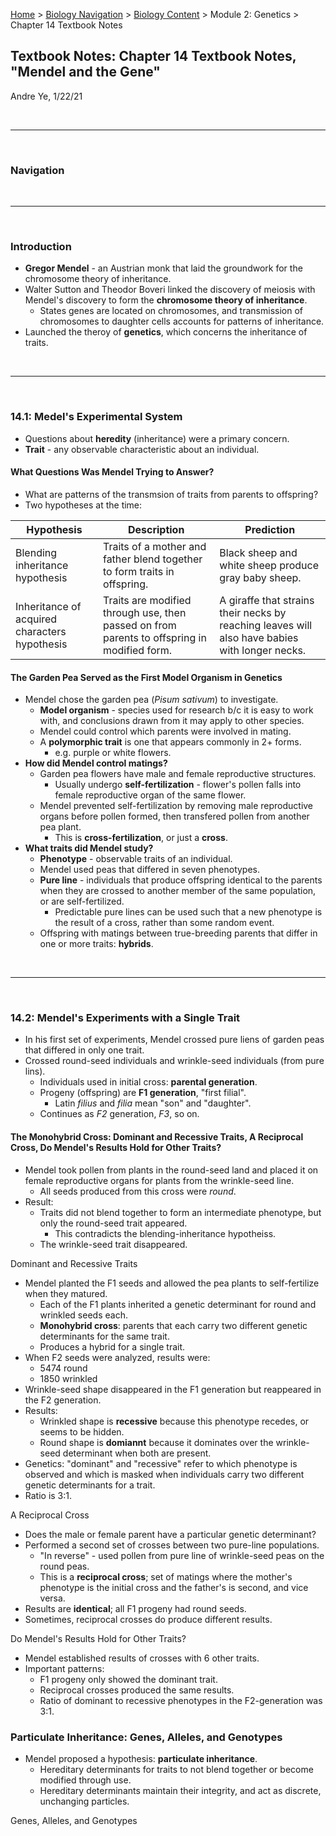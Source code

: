 [Home](https://andre-ye.github.io) > [Biology Navigation](https://andre-ye.github.io/biology/biology_navigation) > [Biology Content](https://andre-ye.github.io/biology/biology_navigation#biology-content) > Module 2: Genetics > Chapter 14 Textbook Notes

## Textbook Notes: Chapter 14 Textbook Notes, "Mendel and the Gene"
Andre Ye, 1/22/21

<br>

---

<br>

### Navigation

<br>

---

<br>

### Introduction
- **Gregor Mendel** - an Austrian monk that laid the groundwork for the chromosome theory of inheritance.
- Walter Sutton and Theodor Boveri linked the discovery of meiosis with Mendel's discovery to form the **chromosome theory of inheritance**.
  - States genes are located on chromosomes, and transmission of chromosomes to daughter cells accounts for patterns of inheritance.
- Launched the theroy of **genetics**, which concerns the inheritance of traits.

<br>

---

<br>

### 14.1: Medel's Experimental System
- Questions about **heredity** (inheritance) were a primary concern.
- **Trait** - any observable characteristic about an individual.

#### What Questions Was Mendel Trying to Answer?
- What are patterns of the transmsion of traits from parents to offspring?
- Two hypotheses at the time:

| Hypothesis | Description | Prediction |
| --- | --- | --- |
| Blending inheritance hypothesis | Traits of a mother and father blend together to form traits in offspring. | Black sheep and white sheep produce gray baby sheep. |
| Inheritance of acquired characters hypothesis | Traits are modified through use, then passed on from parents to offspring in modified form. | A giraffe that strains their necks by reaching leaves will also have babies with longer necks. |

#### The Garden Pea Served as the First Model Organism in Genetics
- Mendel chose the garden pea (*Pisum sativum*) to investigate.
  - **Model organism** - species used for research b/c it is easy to work with, and conclusions drawn from it may apply to other species.
  - Mendel could control which parents were involved in mating.
  - A **polymorphic trait** is one that appears commonly in 2+ forms.
    - e.g. purple or white flowers.
- **How did Mendel control matings?**
  - Garden pea flowers have male and female reproductive structures.
    - Usually undergo **self-fertilization** - flower's pollen falls into female reproductive organ of the same flower.
  - Mendel prevented self-fertilization by removing male reproductive organs before pollen formed, then transfered pollen from another pea plant.
    - This is **cross-fertilization**, or just a **cross**.
- **What traits did Mendel study?**
  - **Phenotype** - observable traits of an individual.
  - Mendel used peas that differed in seven phenotypes.
  - **Pure line** - individuals that produce offspring identical to the parents when they are crossed to another member of the same population, or are self-fertilized.
    - Predictable pure lines can be used such that a new phenotype is the result of a cross, rather than some random event.
  - Offspring with matings between true-breeding parents that differ in one or more traits: **hybrids**.

<br>

---

<br>

### 14.2: Mendel's Experiments with a Single Trait
- In his first set of experiments, Mendel crossed pure liens of garden peas that differed in only one trait.
- Crossed round-seed individuals and wrinkle-seed individuals (from pure lins).
  - Individuals used in initial cross: **parental generation**.
  - Progeny (offspring) are **F1 generation**, "first filial".
    - Latin *filius* and *filia* mean "son" and "daughter".
  - Continues as *F2* generation, *F3*, so on.

#### The Monohybrid Cross: Dominant and Recessive Traits, A Reciprocal Cross, Do Mendel's Results Hold for Other Traits?
- Mendel took pollen from plants in the round-seed land and placed it on female reproductive organs for plants from the wrinkle-seed line.
  - All seeds produced from this cross were *round*.
- Result:
  - Traits did not blend together to form an intermediate phenotype, but only the round-seed trait appeared.
    - This contradicts the blending-inheritance hypotheiss.
  - The wrinkle-seed trait disappeared.

Dominant and Recessive Traits
- Mendel planted the F1 seeds and allowed the pea plants to self-fertilize when they matured.
  - Each of the F1 plants inherited a genetic determinant for round and wrinkled seeds each.
  - **Monohybrid cross**: parents that each carry two different genetic determinants for the same trait.
  - Produces a hybrid for a single trait.
- When F2 seeds were analyzed, results were:
  - 5474 round
  - 1850 wrinkled
- Wrinkle-seed shape disappeared in the F1 generation but reappeared in the F2 generation.
- Results:
  - Wrinkled shape is **recessive** because this phenotype recedes, or seems to be hidden.
  - Round shape is **domiannt** because it dominates over the wrinkle-seed determinant when both are present.
- Genetics: "dominant" and "recessive" refer to which phenotype is observed and which is masked when individuals carry two different genetic determinants for a trait.
- Ratio is 3:1.

A Reciprocal Cross
- Does the male or female parent have a particular genetic determinant?
- Performed a second set of crosses between two pure-line populations.
  - "In reverse" - used pollen from pure line of wrinkle-seed peas on the round peas.
  - This is a **reciprocal cross**; set of matings where the mother's phenotype is the initial cross and the father's is second, and vice versa.
- Results are **identical**; all F1 progeny had round seeds.
- Sometimes, reciprocal crosses do produce different results.

Do Mendel's Results Hold for Other Traits?
- Mendel established results of crosses with 6 other traits.
- Important patterns:
  - F1 progeny only showed the dominant trait.
  - Reciprocal crosses produced the same results.
  - Ratio of dominant to recessive phenotypes in the F2-generation was 3:1.

### Particulate Inheritance: Genes, Alleles, and Genotypes
- Mendel proposed a hypothesis: **particulate inheritance**.
  - Hereditary determinants for traits to not blend together or become modified through use.
  - Hereditary determinants maintain their integrity, and act as discrete, unchanging particles.

Genes, Alleles, and Genotypes




























